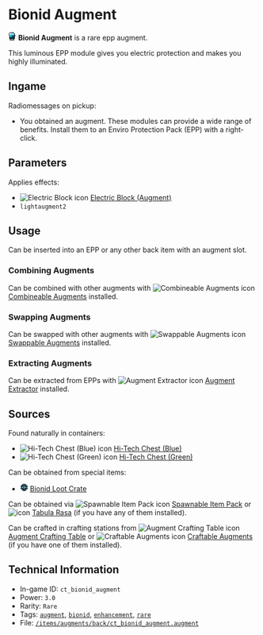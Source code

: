 # Bionid Augment

<img src="https://raw.githubusercontent.com/Ceterai/Enternia/main/items/augments/back/ct_bionid_augment.png" alt="Bionid Augment icon" loading="lazy" height="16px" width="auto" /> **Bionid Augment** is a rare epp augment.

This luminous EPP module gives you electric protection and makes you highly illuminated.

## Ingame

Radiomessages on pickup:

- You obtained an augment. These modules can provide a wide range of benefits. Install them to an Enviro Protection Pack (EPP) with a right-click.

## Parameters

Applies effects:

- <img src="https://starbounder.org/mediawiki/images/0/03/Electric_Resist_Augment.png" alt="Electric Block icon" loading="lazy" height="16px" width="11px" /> [Electric Block (Augment)](https://starbounder.org/Electric_Resist_Augment)
- `lightaugment2`

## Usage

Can be inserted into an EPP or any other back item with an augment slot.

### Combining Augments

Can be combined with other augments with <img src="https://steamuserimages-a.akamaihd.net/ugc/492401650192978081/D36F8189998DD6C50ADDD04DE064D84870C0A9DE/" alt="Combineable Augments icon" width="16" height="16"/> [Combineable Augments](https://steamcommunity.com/sharedfiles/filedetails/?id=739151610) installed.

### Swapping Augments

Can be swapped with other augments with <img src="https://steamuserimages-a.akamaihd.net/ugc/2356013941929363543/DB06D6F43E428335A3B6E567CC64498DB56C3692/" alt="Swappable Augments icon" width="16" height="16"/> [Swappable Augments](https://steamcommunity.com/sharedfiles/filedetails/?id=2967291460) installed.

### Extracting Augments

Can be extracted from EPPs with <img src="https://steamuserimages-a.akamaihd.net/ugc/170410764603380456/965B40D7069D38F5220D2BED17CFF797F73C775A/" alt="Augment Extractor icon" width="16" height="16"/> [Augment Extractor](https://steamcommunity.com/sharedfiles/filedetails/?id=855668523) installed.

## Sources

Found naturally in containers:

- <img src="https://starbounder.org/mediawiki/images/9/9f/Hi-Tech_Chest_%28Blue%29.png" alt="Hi-Tech Chest (Blue) icon" loading="lazy" height="9px" width="12px" /> [Hi-Tech Chest (Blue)](https://starbounder.org/Hi-Tech_Chest_(Blue))
- <img src="https://starbounder.org/mediawiki/images/8/88/Hi-Tech_Chest_%28Green%29.png" alt="Hi-Tech Chest (Green) icon" loading="lazy" height="9px" width="12px" /> [Hi-Tech Chest (Green)](https://starbounder.org/Hi-Tech_Chest_(Green))

Can be obtained from special items:

- <img src="https://raw.githubusercontent.com/Ceterai/Enternia/main/items/active/alta/loot/biome/ct_bionid_loot.png" alt="Bionid Loot Crate icon" loading="lazy" height="16px" width="auto" /> [Bionid Loot Crate](https://ceterai.github.io/MyEnternia/Wiki/BionidLootCrate)

Can be obtained via <img src="https://raw.githubusercontent.com/Silverfeelin/Starbound-SpawnableItemPack/master/interface/sip/iconSmall.png" alt="Spawnable Item Pack icon" width="18" height="14"/> [Spawnable Item Pack](https://steamcommunity.com/sharedfiles/filedetails/?id=733665104) or <img src="https://steamuserimages-a.akamaihd.net/ugc/263843960696222713/3EC9A7C005541F7D577EBCB8C5736B4EFC9973D6/" alt="icon" width="8" height="12"/> [Tabula Rasa](https://community.playstarbound.com/resources/the-tabula-rasa.3222/) (if you have any of them installed).

Can be crafted in crafting stations from <img src="https://steamuserimages-a.akamaihd.net/ugc/1725415622662508240/E93CFAFD3B8C3CECA31CCAD9D803E03084024897/" alt="Augment Crafting Table icon" width="16" height="16"/> [Augment Crafting Table](https://steamcommunity.com/sharedfiles/filedetails/?id=2131697647) or <img src="https://steamuserimages-a.akamaihd.net/ugc/1860565926560529947/95E90B5B87E61148665672A6BEF957C94ADD0123/" alt="Craftable Augments icon" width="16" height="16"/> [Craftable Augments](https://steamcommunity.com/sharedfiles/filedetails/?id=2828132232) (if you have one of them installed).

## Technical Information

- In-game ID: `ct_bionid_augment`
- Power: `3.0`
- Rarity: `Rare`
- Tags: [`augment`](https://ceterai.github.io/MyEnternia/Wiki/Tags/Augment), [`bionid`](https://ceterai.github.io/MyEnternia/Wiki/Tags/Bionid), [`enhancement`](https://ceterai.github.io/MyEnternia/Wiki/Tags/Enhancement), [`rare`](https://ceterai.github.io/MyEnternia/Wiki/Tags/Rare)
- File: [`/items/augments/back/ct_bionid_augment.augment`](https://github.com/Ceterai/Enternia/blob/main/items/augments/back/ct_bionid_augment.augment)
